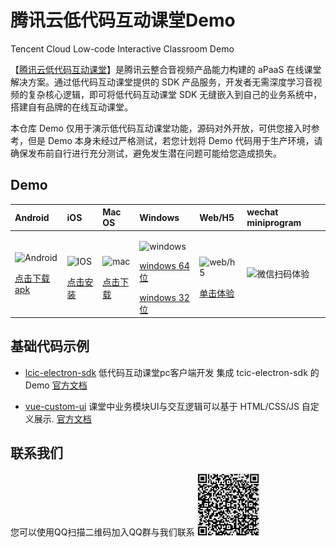 # 腾讯云低代码互动课堂Demo

Tencent Cloud Low-code Interactive Classroom Demo

【[腾讯云低代码互动课堂](https://cloud.tencent.com/document/product/1639)】是腾讯云整合音视频产品能力构建的 aPaaS 在线课堂解决方案。通过低代码互动课堂提供的 SDK 产品服务，开发者无需深度学习音视频的复杂核心逻辑，即可将低代码互动课堂 SDK 无缝嵌入到自己的业务系统中，搭建自有品牌的在线互动课堂。


本仓库 Demo 仅用于演示低代码互动课堂功能，源码对外开放，可供您接入时参考，但是 Demo 本身未经过严格测试，若您计划将 Demo 代码用于生产环境，请确保发布前自行进行充分测试，避免发生潜在问题可能给您造成损失。

## Demo 

| Android | iOS  | Mac OS  | Windows | Web/H5 | wechat miniprogram |
|:-----|:-----|:-----|:-----|:-----|:-----|
|<p> ![Android](https://main.qcloudimg.com/raw/b0211b0870806899009a17a4216ea65c.svg) </p> <p>[点击下载apk](https://res.qcloudclass.com/Android/TCICSDK/1.7.2.40/TCIC_Android_1.7.2.40_release-signed.apk)</p> | <p>![IOS](https://main.qcloudimg.com/raw/613f2e15bed7c8297110676b52784b71.svg) </p>[点击安装](https://testflight.apple.com/join/V8VFces0)  | <p>![mac](https://main.qcloudimg.com/raw/613f2e15bed7c8297110676b52784b71.svg)</p> [点击下载](https://res.qcloudclass.com/Desktop/1.7.0/TCIC_Demo.dmg) | <p>![windows](https://main.qcloudimg.com/raw/104e3aadbd4515f61c3f2f5378948cfb.svg) </p><p>[windows 64位](http://res.myqcloud.com/Desktop/1.7.2/TCIC_Demo_1.7.2_Setup.exe) </p>[windows 32位](http://res.myqcloud.com/Desktop/1.7.2/TCIC_Demo_1.7.2_ia32.exe)|</p> ![web/h5](https://main.qcloudimg.com/raw/7e2651085e3e3c6e32190e401a6dfd32.svg) </p> [单击体验](https://class.qcloudclass.com/1.7.2/login.html) | <img src="https://docs.qcloudclass.com/assets/images/20220113212600_ed1cae5bef1898f399360b700aabfecb.jpg" alt="微信扫码体验" width="100px" height="100px" /> |


## 基础代码示例

- [lcic-electron-sdk](./lcic-electron-sdk/readme.md)
低代码互动课堂pc客户端开发 集成 tcic-electron-sdk 的 Demo
[官方文档](https://cloud.tencent.com/document/product/1639/79895)



- [vue-custom-ui](./vue-custom-ui/readme.md)
课堂中业务模块UI与交互逻辑可以基于 HTML/CSS/JS 自定义展示.
[官方文档](https://cloud.tencent.com/document/product/1639/81513)

## 联系我们

您可以使用QQ扫描二维码加入QQ群与我们联系
<img src="./lcic-electron-sdk/img/qq.png" alt="qq" width="100px" height="100px" />